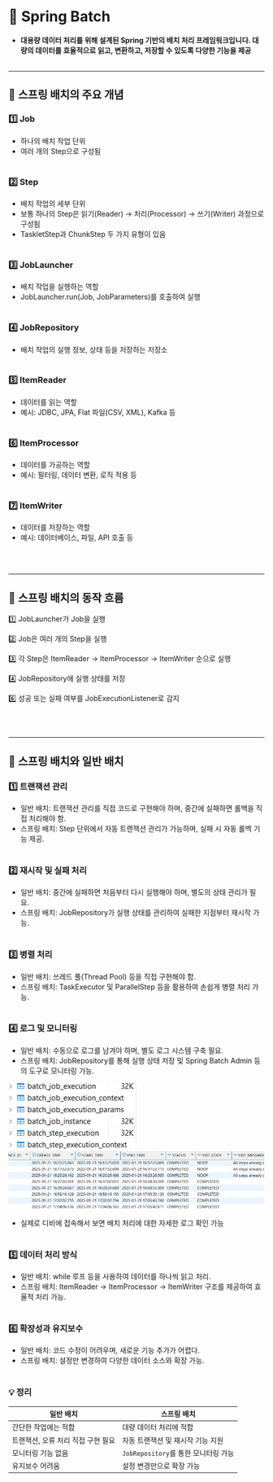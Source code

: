 # 📌 Spring Batch 


- **대용량 데이터 처리를 위해 설계된 Spring 기반의 배치 처리 프레임워크입니다. 대량의 데이터를 효율적으로 읽고, 변환하고, 저장할 수 있도록 다양한 기능을 제공**
  <br><br>
---

## 📌 스프링 배치의 주요 개념
### 1️⃣ Job
- 하나의 배치 작업 단위
- 여러 개의 Step으로 구성됨
  <br><br>

### 2️⃣ Step
- 배치 작업의 세부 단위
- 보통 하나의 Step은 읽기(Reader) → 처리(Processor) → 쓰기(Writer) 과정으로 구성됨
- TaskletStep과 ChunkStep 두 가지 유형이 있음
  <br><br>
### 3️⃣ JobLauncher
- 배치 작업을 실행하는 역할
- JobLauncher.run(Job, JobParameters)를 호출하여 실행
  <br><br>
### 4️⃣ JobRepository
- 배치 작업의 실행 정보, 상태 등을 저장하는 저장소
  <br><br>
### 5️⃣ ItemReader
- 데이터를 읽는 역할
- 예시: JDBC, JPA, Flat 파일(CSV, XML), Kafka 등
  <br><br>
### 6️⃣ ItemProcessor
- 데이터를 가공하는 역할
- 예시: 필터링, 데이터 변환, 로직 적용 등
  <br><br>
### 7️⃣ ItemWriter
- 데이터를 저장하는 역할
- 예시: 데이터베이스, 파일, API 호출 등

<br><br>

---


## 📌 스프링 배치의 동작 흐름


1️⃣ JobLauncher가 Job을 실행

2️⃣ Job은 여러 개의 Step을 실행

3️⃣ 각 Step은 ItemReader → ItemProcessor → ItemWriter 순으로 실행

4️⃣ JobRepository에 실행 상태를 저장

6️⃣ 성공 또는 실패 여부를 JobExecutionListener로 감지

<br><br>

---

## 📌 스프링 배치와 일반 배치

### 1️⃣ 트랜잭션 관리
   - 일반 배치: 트랜잭션 관리를 직접 코드로 구현해야 하며, 중간에 실패하면 롤백을 직접 처리해야 함.
   - 스프링 배치: Step 단위에서 자동 트랜잭션 관리가 가능하며, 실패 시 자동 롤백 기능 제공.
     <br><br>
### 2️⃣ 재시작 및 실패 처리
   - 일반 배치: 중간에 실패하면 처음부터 다시 실행해야 하며, 별도의 상태 관리가 필요.
   - 스프링 배치: JobRepository가 실행 상태를 관리하여 실패한 지점부터 재시작 가능.
     <br><br>
### 3️⃣ 병렬 처리
- 일반 배치: 쓰레드 풀(Thread Pool) 등을 직접 구현해야 함.
- 스프링 배치: TaskExecutor 및 ParallelStep 등을 활용하여 손쉽게 병렬 처리 가능.
  <br><br>

### 4️⃣ 로그 및 모니터링
- 일반 배치: 수동으로 로그를 남겨야 하며, 별도 로그 시스템 구축 필요.
- 스프링 배치: JobRepository를 통해 실행 상태 저장 및 Spring Batch Admin 등의 도구로 모니터링 가능.

![img.png](image/batch.png)
![img_1.png](image/batch2.png)

- 실제로 디비에 접속해서 보면 배치 처리에 대한 자세한 로그 확인 가능
  <br><br>

### 5️⃣ 데이터 처리 방식
- 일반 배치: while 루프 등을 사용하여 데이터를 하나씩 읽고 처리.
- 스프링 배치: ItemReader → ItemProcessor → ItemWriter 구조를 제공하여 효율적 처리 가능.
  <br><br>
### 6️⃣ 확장성과 유지보수
- 일반 배치: 코드 수정이 어려우며, 새로운 기능 추가가 어렵다.
- 스프링 배치: 설정만 변경하여 다양한 데이터 소스와 확장 가능.
  <br><br>
### 💡 정리
| 일반 배치 | 스프링 배치 |
|----------|------------|
| 간단한 작업에는 적합 | 대량 데이터 처리에 적합 |
| 트랜잭션, 오류 처리 직접 구현 필요 | 자동 트랜잭션 및 재시작 기능 지원 |
| 모니터링 기능 없음 | `JobRepository`를 통한 모니터링 가능 |
| 유지보수 어려움 | 설정 변경만으로 확장 가능 |




